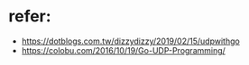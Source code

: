 # refer:
- https://dotblogs.com.tw/dizzydizzy/2019/02/15/udpwithgo
- https://colobu.com/2016/10/19/Go-UDP-Programming/